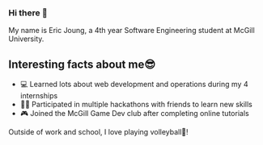 ### Hi there 👋

My name is Eric Joung, a 4th year Software Engineering student at McGill University.

## **Interesting facts about me😎**
- 💻 Learned lots about web development and operations during my 4 internships
- 🧑‍💻 Participated in multiple hackathons with friends to learn new skills
- 🎮 Joined the McGill Game Dev club after completing online tutorials

Outside of work and school, I love playing volleyball🏐! 
